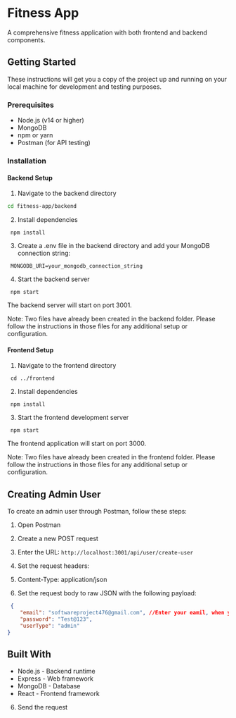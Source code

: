 # Fitness App

A comprehensive fitness application with both frontend and backend components.

## Getting Started

These instructions will get you a copy of the project up and running on your local machine for development and testing purposes.

### Prerequisites

- Node.js (v14 or higher)
- MongoDB
- npm or yarn
- Postman (for API testing)

### Installation

#### Backend Setup

1. Navigate to the backend directory
```bash
cd fitness-app/backend
```
2. Install dependencies


```shellscript
 npm install

```

3. Create a .env file in the backend directory and add your MongoDB connection string:


```shellscript
 MONGODB_URI=your_mongodb_connection_string
```

4. Start the backend server


```shellscript
 npm start

```

The backend server will start on port 3001.

Note: Two files have already been created in the backend folder. Please follow the instructions in those files for any additional setup or configuration.

#### Frontend Setup

1. Navigate to the frontend directory


```shellscript
 cd ../frontend

```

2. Install dependencies


```shellscript
 npm install

```

3. Start the frontend development server


```shellscript
 npm start

```

The frontend application will start on port 3000.

Note: Two files have already been created in the frontend folder. Please follow the instructions in those files for any additional setup or configuration.

## Creating Admin User

To create an admin user through Postman, follow these steps:

1. Open Postman
2. Create a new POST request
3. Enter the URL: `http://localhost:3001/api/user/create-user`
4. Set the request headers:

1. Content-Type: application/json



5. Set the request body to raw JSON with the following payload:


```json
 {
    "email": "softwareproject476@gmail.com", //Enter your eamil, when you login you will need otp that send to your eamil
    "password": "Test@123",
    "userType": "admin"
}

```

## Built With

- Node.js - Backend runtime
- Express - Web framework
- MongoDB - Database
- React - Frontend framework

6. Send the request